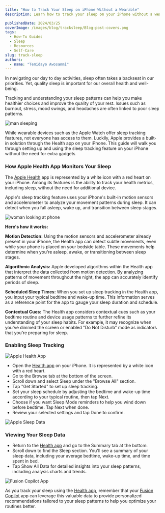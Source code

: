 ```yaml
---
title: "How to Track Your Sleep on iPhone Without a Wearable"
description: Learn how to track your sleep on your iPhone without a wearable device using the built-in Health app.

publishedDate: 2024/03/25
coverImage: /images/blog/tracksleep/Blog-post-covers.png
tags:
  - How-To Guides
  - Sleep
  - Resources
  - Self-Care
slug: track-sleep
authors:
  - name: "Temidayo Awosanmi"
---
```


In navigating our day to day activities, sleep often takes a backseat in our priorities. Yet, quality sleep is important for our overall health and well-being.

Tracking and understanding your sleep patterns can help you make healthier choices and improve the quality of your rest. Issues such as burnout, stress, mood swings, and headaches are often linked to poor sleep patterns.

<img src="/images/blog/tracksleep/fusion-copilot-3.jpg" alt="man sleeping" data-zoomable style="cursor: zoom-in;" />

While wearable devices such as the Apple Watch offer sleep tracking features, not everyone has access to them. Luckily, Apple provides a built-in solution through the Health app on your iPhone. This guide will walk you through setting up and using the sleep tracking feature on your iPhone without the need for extra gadgets.


### **How Apple Health App Monitors Your Sleep**
The <a href="https://apps.apple.com/us/app/apple-health/id1242545199" target="_blank">Apple Health</a> app is represented by a white icon with a red heart on your iPhone. Among its features is the ability to track your health metrics, including sleep, without the need for additional device.

Apple's sleep tracking feature uses your iPhone's built-in motion sensors and accelerometer to analyze your movement patterns during sleep. It can detect when you fall asleep, wake up, and transition between sleep stages.

<img src="/images/blog/tracksleep/Blog-post-covers.png" alt="woman looking at phone" data-zoomable style="cursor: zoom-in;" />

**Here's how it works:**

**Motion Detection:** Using the motion sensors and accelerometer already present in your iPhone, the Health app can detect subtle movements, even while your phone is placed on your bedside table. These movements help determine when you're asleep, awake, or transitioning between sleep stages.

**Algorithmic Analysis:** Apple developed algorithms within the Health app that interpret the data collected from motion detection. By analyzing patterns of movement throughout the night, the app can accurately identify periods of sleep. 

**Scheduled Sleep Times:** When you set up sleep tracking in the Health app, you input your typical bedtime and wake-up time. This information serves as a reference point for the app to gauge your sleep duration and schedule.

**Contextual Cues:** The Health app considers contextual cues such as your bedtime routine and device usage patterns to further refine its understanding of your sleep habits. For example, it may recognize when you've dimmed the screen or enabled "Do Not Disturb" mode as indicators that you're preparing for sleep.



### **Enabling Sleep Tracking**

<img src="/images/blog/tracksleep/fusion-copilot-1.jpg" alt="Apple Health App" data-zoomable style="cursor: zoom-in;" />

- Open the <a href="https://apps.apple.com/us/app/apple-health/id1242545199" target="_blank">Health app</a> on your iPhone. It is represented by a white icon with a red heart.
- Go to the Browse tab at the bottom of the screen.
- Scroll down and select Sleep under the "Browse All" section.
- Tap "Get Started" to set up sleep tracking.
- Set your sleep schedule by adjusting the bedtime and wake-up time according to your typical routine, then tap Next.
- Choose if you want Sleep Mode reminders to help you wind down before bedtime. Tap Next when done.
- Review your selected settings and tap Done to confirm.

<img src="/images/blog/tracksleep/fusion-copilot-4.jpg" alt="Apple Sleep Data" data-zoomable style="cursor: zoom-in;"/>

### **Viewing Your Sleep Data**

- Return to the <a href="https://apps.apple.com/us/app/apple-health/id1242545199" target="_blank">Health app</a> and go to the Summary tab at the bottom.
- Scroll down to find the Sleep section. You'll see a summary of your sleep data, including your average bedtime, wake-up time, and time spent in bed.
- Tap Show All Data for detailed insights into your sleep patterns, including analysis charts and trends.

<img src="/images/blog/tracksleep/App-screenshots.png" alt="Fusion Copilot App" data-zoomable style="cursor: zoom-in;"/>

As you track your sleep using the <a href="https://apps.apple.com/us/app/apple-health/id1242545199" target="_blank">Health app</a>, remember that your <a href="https://apps.apple.com/ca/app/fusion-copilot/id6445860500?platform=iphone" target="_blank">Fusion Copilot</a> app can leverage this valuable data to provide personalized recommendations tailored to your sleep patterns to help you optimize your routines better.
